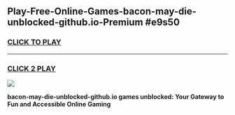
## Play-Free-Online-Games-bacon-may-die-unblocked-github.io-Premium #e9s50
<h3>
<a href="https://premium.freeplayer.one?title=bacon-may-die-unblocked-github.io&ref=8M">CLICK TO PLAY</a></h3>
<hr>

<h3>
<a href="https://premium.freeplayer.one?title=bacon-may-die-unblocked-github.io&ref=8M">CLICK 2 PLAY</a>
  
</h3>

<a href="https://premium.freeplayer.one?title=bacon-may-die-unblocked-github.io&ref=8M"><img src="https://clearcache.store/games.png"></a>


**bacon-may-die-unblocked-github.io games unblocked: Your Gateway to Fun and Accessible Online Gaming**
